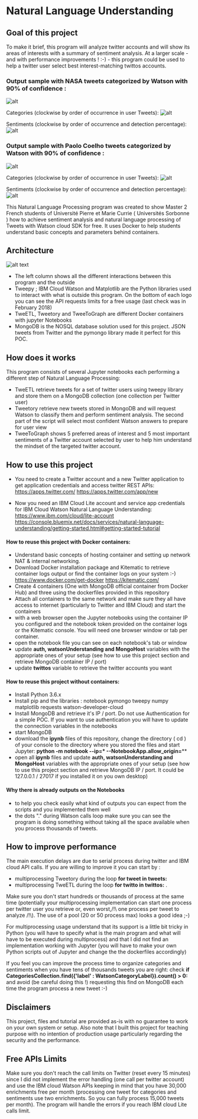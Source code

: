 # Natural Language Understanding
## Goal of this project
To make it brief, this program will analyze twitter accounts and will show its areas of interests with a summary of sentiment analysis. At a larger scale -and with performance improvements ! :-) -  this program could be used to help a twitter user select best interest-matching twittos accounts.

### Output sample with NASA tweets categorized by Watson with 90% of confidence :
![alt](https://raw.githubusercontent.com/Rodrigues-Alexandre/Natural-Language-Understanding/master/IMG/Graph%20input.png)

Categories (clockwise by order of occurrence in user Tweets):
![alt](https://raw.githubusercontent.com/Rodrigues-Alexandre/Natural-Language-Understanding/master/IMG/Graph%20categories.png)

Sentiments (clockwise by order of occurrence and detection percentage):
![alt](https://raw.githubusercontent.com/Rodrigues-Alexandre/Natural-Language-Understanding/master/IMG/Graph%20sentiments.png)


### Output sample with Paolo Coelho tweets categorized by Watson with 90% of confidence :
![alt](https://raw.githubusercontent.com/Rodrigues-Alexandre/Natural-Language-Understanding/master/IMG/Graph%20input%20Paolo.png)

Categories (clockwise by order of occurrence in user Tweets):
![alt](https://raw.githubusercontent.com/Rodrigues-Alexandre/Natural-Language-Understanding/master/IMG/Graph%20categories%20Paolo.png)

Sentiments (clockwise by order of occurrence and detection percentage):
![alt](https://raw.githubusercontent.com/Rodrigues-Alexandre/Natural-Language-Understanding/master/IMG/Graph%20sentiments%20paolo.png)

This Natural Language Processing program was created to show Master 2 French students of Université Pierre et Marie Currie ( Universités Sorbonne ) how to achieve sentiment analysis and natural language processing of Tweets with Watson cloud SDK for free. It uses Docker to help students understand basic concepts and parameters behind containers.

## Architecture
![alt text](https://raw.githubusercontent.com/Rodrigues-Alexandre/Natural-Language-Understanding/master/IMG/architecture.png)
- The left column shows all the different interactions between this program and the outside
- Tweepy ; IBM Cloud Watson and Matplotlib are the Python libraries used to interact with what is outside this program. On the bottom of each logo you can see the API requests limits for a free usage (last check was in February 2018)
- TweETL, Tweetory and TweeToGraph are different Docker containers with jupyter Notebooks
- MongoDB is the NOSQL database solution used for this project. JSON tweets from Twitter and the pymongo library made it perfect for this POC.

## How does it works
This program consists of several Jupyter notebooks each performing a different step of Natural Language Processing:
- TweETL retrieve tweets for a set of twitter users using tweepy library and store them on a MongoDB collection (one collection per Twitter user)
- Tweetory retrieve new tweets stored in MongoDB and will request Watson to classify them and perform sentiment analysis. The second part of the script will select most confident Watson answers to prepare for user view
- TweeToGraph shows 5 preferred areas of interest and 5 most important sentiments of a Twitter account selected by user to help him understand the mindset of the targeted twitter account.

## How to use this project
- You need to create a Twitter account and a new Twitter application to get application credentials and access twitter REST APIs:
https://apps.twitter.com/
https://apps.twitter.com/app/new

- Now you need an IBM Cloud Lite account and service app credentials for IBM Cloud Watson Natural Language Understanding:
https://www.ibm.com/cloud/lite-account
https://console.bluemix.net/docs/services/natural-language-understanding/getting-started.html#getting-started-tutorial

#### How to reuse this project with Docker containers:
- Understand basic concepts of hosting container and setting up network NAT & internal networking.
- Download Docker installation package and  Kitematic to retrieve container logs output or find the container logs on your system :-)
https://www.docker.com/get-docker https://kitematic.com/
- Create 4 containers (One with MongoDB official container from Docker Hub) and three using the dockerfiles provided in this repository
- Attach all containers to the same network and make sure they all have access to internet (particularly to Twitter and IBM Cloud) and start the containers
- with a web browser open the Jupyter notebooks using the container IP you configured and the notebook token provided on the container logs or the Kitematic console. You will need one browser window or tab per container.
- open the notebook file you can see on each notebook's tab or window
- update **auth, watsonUnderstanding and MongoHost** variables with the appropriate ones of your setup (see how to use this project section and retrieve MongoDB container IP / port)
- update **twittos** variable to retrieve the twitter accounts you want

#### How to reuse this project without containers:
- Install Python 3.6.x
- Install pip and the libraries : notebook pymongo tweepy numpy matplotlib requests watson-developer-cloud
- Install MongoDB and retrieve it's IP / port. Do not use Authentication for a simple POC. If you want to use authentication you will have to update the connection variables in the notebooks
- start MongoDB
- download the **ipynb** files of this repository, change the directory ( cd ) of your console to the directory where you stored the files and start Jupyter: **python -m notebook --ip=\* --NotebookApp.allow_origin=****
- open all **ipynb** files and update **auth, watsonUnderstanding and MongoHost** variables with the appropriate ones of your setup (see how to use this project section and retrieve MongoDB IP / port. It could be 127.0.0.1 / 27017 if you installed it on you own desktop)

#### Why there is already outputs on the Notebooks
- to help you check easily what kind of outputs you can expect from the scripts and you implemented them well
- the dots "." during Watson calls loop make sure you can see the program is doing something without taking all the space available when you process thousands of tweets.

## How to improve performance
The main execution delays are due to serial process during twitter and IBM cloud API calls. If you are willing to improve it you can start by :
- multiprocessing Tweetory during the loop **for tweet in tweets:**
- multiprocessing TweETL during the loop **for twitto in twittos:** .

Make sure you don't start hundreds or thousands of process at the same time (potentially your multiprocessing implementation can start one process per twitter user you retrieve or, even worst,/!\\ one process per tweet to analyze /!\\). The use of a pool (20 or 50 process max) looks a good idea ;-)

For multiprocessing usage understand that its support is a little bit tricky in Python (you will have to specify what is the main program and what will have to be executed during multiprocess) and that I did not find an implementation working with Jupyter (you will have to make your own Python scripts out of Jupyter and change the the dockerfiles accordingly)

If you feel you can improve the process time to organize categories and sentiments when you have tens of thousands tweets you are right: check **if CategoriesCollection.find({'label' : WatsonCategoryLabel}).count() > 0:** and avoid (be careful doing this !) requesting this find on MongoDB each time the program process a new tweet :-)

## Disclaimers
This project, files and tutorial are provided as-is with no guarantee to work on your own system or setup. Also note that I built this project for teaching purpose with no intention of production usage particularly regarding the security and the performance.

## Free APIs Limits
Make sure you don't reach the call limits on Twitter (reset every 15 minutes) since I did not implement the error handling (one call per twitter account) and use the IBM cloud Watson APIs keeping in mind that you have 30,000 enrichments free per month (processing one tweet for categories and sentiments use two enrichments. So you can fully process 15,000 tweets per month). The program will handle the errors if you reach IBM cloud Lite calls limit.
